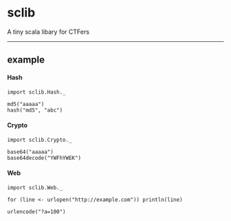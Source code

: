 # sclib
A tiny scala libary for CTFers

---------------------

## example

#### Hash
```
import sclib.Hash._

md5("aaaaa")
hash("md5", "abc")
```

#### Crypto
```
import sclib.Crypto._

base64("aaaaa")
base64decode("YWFhYWEK")
```

#### Web
```
import sclib.Web._

for (line <- urlopen("http://example.com")) println(line)

urlencode("?a=100")
```